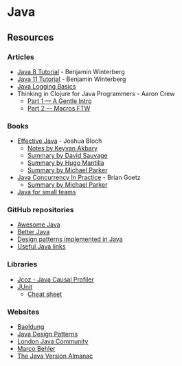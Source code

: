 # Java

## Resources

### Articles

* [Java 8 Tutorial](https://winterbe.com/posts/2014/03/16/java-8-tutorial/) - Benjamin Winterberg
* [Java 11 Tutorial](https://winterbe.com/posts/2018/09/24/java-11-tutorial/) - Benjamin Winterberg
* [Java Logging Basics](https://www.loggly.com/ultimate-guide/java-logging-basics/)
* Thinking in Clojure for Java Programmers - Aaron Crew
  * [Part 1 — A Gentle Intro](https://www.factual.com/blog/thinking-in-clojure-for-java-programmers-1/)
  * [Part 2 — Macros FTW](https://www.factual.com/blog/thinking-in-clojure-for-java-programmers-part-2/)

### Books

* [Effective Java](https://smile.amazon.co.uk/Effective-Java-Joshua-Bloch/dp/0134685997) - Joshua Bloch
  * [Notes by Keyvan Akbary](https://keyvanakbary.github.io/learning-notes/books/effective-java/)
  * [Summary by David Sauvage](https://github.com/david-sauvage/effective-java-summary)
  * [Summary by Hugo Mantilla](https://github.com/HugoMatilla/Effective-JAVA-Summary)
  * [Summary by Michael Parker](https://github.com/mgp/book-notes/blob/master/effective-java-2nd-edition.markdown)
* [Java Concurrency In Practice](https://smile.amazon.co.uk/Java-Concurrency-Practice-Brian-Goetz/dp/0321349601) - Brian Goetz
  * [Summary by Michael Parker](https://github.com/mgp/book-notes/blob/master/java-concurrency-in-practice.markdown)
* [Java for small teams](https://ncrcoe.gitbooks.io/java-for-small-teams/content/)

### GitHub repositories

* [Awesome Java](https://github.com/akullpp/awesome-java)
* [Better Java](https://github.com/cxxr/better-java)
* [Design patterns implemented in Java](https://github.com/iluwatar/java-design-patterns)
* [Useful Java links](https://github.com/Vedenin/useful-java-links)

### Libraries

* [Jcoz - Java Causal Profiler](https://decave.github.io/JCoz/)
* [JUnit](https://junit.org/junit5/)
  * [Cheat sheet](https://files.jrebel.com/pdf/zt\_junit\_cheat\_sheet.pdf)

### Websites

* [Baeldung](https://www.baeldung.com/)
* [Java Design Patterns](https://java-design-patterns.com/)
* [London Java Community](https://londonjavacommunity.co.uk/)
* [Marco Behler](https://www.marcobehler.com/)
* [The Java Version Almanac](https://javaalmanac.io/)

